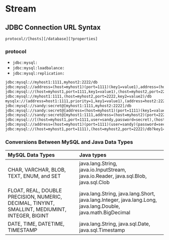 # Stream

## JDBC Connection URL Syntax

`protocol//[hosts][/database][?properties]`

### protocol
+ `jdbc:mysql:`
+ `jdbc:mysql:loadbalance:`
+ `jdbc:mysql:replication:`

```html
jdbc:mysql://myhost1:1111,myhost2:2222/db
jdbc:mysql://address=(host=myhost1)(port=1111)(key1=value1),address=(host=myhost2)(port=2222)(key2=value2)/db
jdbc:mysql://(host=myhost1,port=1111,key1=value1),(host=myhost2,port=2222,key2=value2)/db
jdbc:mysql://myhost1:1111,(host=myhost2,port=2222,key2=value2)/db
mysqlx://(address=host1:1111,priority=1,key1=value1),(address=host2:2222,priority=2,key2=value2)/db
jdbc:mysql://sandy:secret@[myhost1:1111,myhost2:2222]/db
jdbc:mysql://sandy:secret@[address=(host=myhost1)(port=1111)(key1=value1),address=(host=myhost2)(port=2222)(key2=value2)]/db
jdbc:mysql://sandy:secret@[myhost1:1111,address=(host=myhost2)(port=2222)(key2=value2)]/db
jdbc:mysql://[(host=myhost1,port=1111,user=sandy,password=secret),(host=myhost2,port=2222,user=finn,password=secret)]/db
jdbc:mysql://address=(host=myhost1)(port=1111)(user=sandy)(password=secret),address=(host=myhost2)(port=2222)(user=finn)(password=secret)/db
jdbc:mysql://(host=myhost1,port=1111),(host=myhost2,port=2222)/db?key1=value1&key2=value2&key3=value3
```

### Conversions Between MySQL and Java Data Types
|MySQL Data Types|Java types|
|:---|:---|
|CHAR, VARCHAR, BLOB, TEXT, ENUM, and SET|java.lang.String, java.io.InputStream, java.io.Reader, java.sql.Blob, java.sql.Clob|
|FLOAT, REAL, DOUBLE PRECISION, NUMERIC, DECIMAL, TINYINT, SMALLINT, MEDIUMINT, INTEGER, BIGINT|java.lang.String, java.lang.Short, java.lang.Integer, java.lang.Long, java.lang.Double, java.math.BigDecimal|
|DATE, TIME, DATETIME, TIMESTAMP|java.lang.String, java.sql.Date, java.sql.Timestamp|

